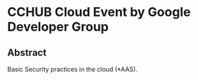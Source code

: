 # CCHUB Cloud Event by Google Developer Group

## Abstract

Basic Security practices in the cloud (*AAS).